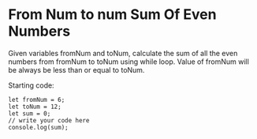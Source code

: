 # From Num to num Sum Of Even Numbers

Given variables fromNum and toNum, calculate the sum of all the even numbers from fromNum to toNum using while loop.
Value of fromNum will be always be less than or equal to toNum.

Starting code:

```JS
let fromNum = 6;
let toNum = 12;
let sum = 0;
// write your code here
console.log(sum);
```
